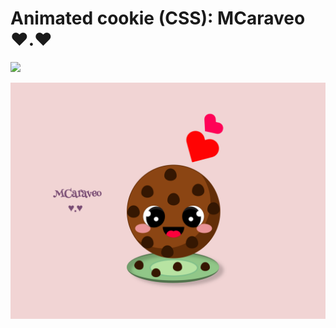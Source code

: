 # Animated cookie (CSS): MCaraveo ♥.♥

<img style="width: 100vw" src="https://user-images.githubusercontent.com/25497052/148633698-4c5614e3-d853-4e6a-88c8-2c77c1ac3908.gif" />

![overview](./assets/img/cookie.png)

